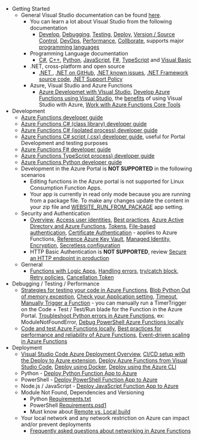 - Getting Started
  - General Visual Studio documentation can be found [here](https://docs.microsoft.com/en-us/visualstudio).
    - You can learn a lot about Visual Studio from the following documentation
      - [Develop](https://docs.microsoft.com/en-us/visualstudio/ide/index-writing-code), [Debugging](https://docs.microsoft.com/en-us/visualstudio/debugger/), [Testing](https://docs.microsoft.com/en-us/visualstudio/test/improve-code-quality), [Deploy](https://docs.microsoft.com/en-us/visualstudio/deployment/), [Version / Source Control](https://docs.microsoft.com/en-us/visualstudio/version-control/), [DevOps](https://docs.microsoft.com/en-us/azure/devops), [Performance](https://docs.microsoft.com/en-us/visualstudio/profiling/), [Collborate](https://docs.microsoft.com/en-us/visualstudio/liveshare/), supports major [programming languages](https://docs.microsoft.com/en-us/visualstudio/windows/?#language-documentation)
    - Programming Language documentation
      - [C#](https://docs.microsoft.com/en-us/dotnet/csharp/), [C++](https://docs.microsoft.com/en-us/cpp/),  [Python](https://docs.microsoft.com/en-us/visualstudio/python), [JavaScript](https://docs.microsoft.com/en-us/visualstudio/javascript), [F#](https://docs.microsoft.com/en-us/dotnet/fsharp/), [TypeScript](https://www.typescriptlang.org/docs/handbook/release-notes/overview.html) and [Visual Basic](https://docs.microsoft.com/en-us/dotnet/visual-basic/)
    - .NET, cross-platform and open source
      - [.NET ](https://dotnet.microsoft.com/download), [.NET on GitHub](https://github.com/microsoft/dotnet), [.NET known issues](https://github.com/dotnet/core/issues), [.NET Framework source code](https://referencesource.microsoft.com/), [.NET Support Policy](https://dotnet.microsoft.com/platform/support/policy)
    - Azure, Visual Studio and Azure Functions
      - [Azure Developmet with VIsual Studio](https://docs.microsoft.com/en-us/visualstudio/azure), [Develop Azure Functions using Visual Studio](https://docs.microsoft.com/en-us/azure/azure-functions/functions-develop-vs), the [benefits](https://docs.microsoft.com/en-us/visualstudio/subscriptions/vs-azure) of using Visual Studio with Azure, [Work with Azure Functions Core Tools](https://docs.microsoft.com/en-us/azure/azure-functions/functions-run-local)
- Development
  - [Azure Functions developer guide](https://docs.microsoft.com/en-us/azure/azure-functions/functions-reference)
  - [Azure Functions C# (class library) developer guide](https://docs.microsoft.com/en-us/azure/azure-functions/functions-dotnet-class-library)
  - [Azure Functions C# (isolated process) developer guide](https://docs.microsoft.com/en-us/azure/azure-functions/dotnet-isolated-process-guide)
  - [Azure Functions C# script (.csx) developer guide](https://docs.microsoft.com/en-us/azure/azure-functions/functions-reference-csharp), useful for Portal Development and testing purposes
  - [Azure Functions F# developer guide](https://docs.microsoft.com/en-us/azure/azure-functions/functions-reference-fsharp)
  - [Azure Functions TypeScript process) developer guide](https://docs.microsoft.com/en-us/azure/azure-functions/functions-reference-node)
  - [Azure Functions Python developer guide](https://docs.microsoft.com/en-us/azure/azure-functions/functions-reference-python)
  - Development in the Azure Portal is **NOT SUPPORTED** in the following scenarios
    - Editing functions in the Azure portal is not supported for Linux Consumption Function Apps.
    - Your app is currently in read only mode because you are running from a package file. To make any changes update the content in your zip file and [WEBSITE_RUN_FROM_PACKAGE](https://docs.microsoft.com/en-us/azure/azure-functions/run-functions-from-deployment-package) app setting.
  - Security and Authentication
    - [Overview](https://docs.microsoft.com/en-us/azure/azure-functions/security-concepts), [Access user identities](https://docs.microsoft.com/en-us/azure/app-service/configure-authentication-user-identities?toc=/azure/azure-functions/toc.json), [Best practices](https://docs.microsoft.com/en-us/azure/azure-functions/security-concepts), [Azure Active Directory and Azure Functions](https://docs.microsoft.com/en-us/azure/app-service/configure-authentication-provider-aad?toc=/azure/azure-functions/toc.json), [Tokens](https://docs.microsoft.com/en-us/azure/app-service/configure-authentication-oauth-tokens?toc=/azure/azure-functions/toc.json), [File-based authentication](https://docs.microsoft.com/en-us/azure/app-service/configure-authentication-file-based?toc=/azure/azure-functions/toc.json), [Certificate Authentication](https://docs.microsoft.com/en-us/azure/app-service/configure-ssl-certificate-in-code) - applies to Azure Functions, [Reference Azure Key Vault](https://docs.microsoft.com/en-us/azure/app-service/app-service-key-vault-references?toc=/azure/azure-functions/toc.json), [Managed Identity](https://docs.microsoft.com/en-us/azure/app-service/overview-managed-identity?toc=%2Fazure%2Fazure-functions%2Ftoc.json&tabs=dotnet), [Encryption](https://docs.microsoft.com/en-us/azure/azure-functions/configure-encrypt-at-rest-using-cmk), [Secretless configuration](https://devblogs.microsoft.com/azure-sdk/introducing-the-new-azure-function-extension-libraries-beta/#secretless-configuration)
    - HTTP Basic Authentication is **NOT SUPPORTED**, review [Secure an HTTP endpoint in production](https://docs.microsoft.com/en-us/azure/azure-functions/functions-bindings-http-webhook-trigger?tabs=csharp#secure-an-http-endpoint-in-production)
  - Gerneral 
    - [Functions with Logic Apps](https://docs.microsoft.com/en-us/azure/azure-functions/functions-twitter-email), [Handling errors](https://docs.microsoft.com/en-us/azure/azure-functions/functions-bindings-error-pages?tabs=csharp#handling-errors), [try/catch block](https://docs.microsoft.com/en-us/azure/azure-functions/functions-bindings-error-pages?tabs=csharp#use-structured-error-handling), [Retry policies](https://docs.microsoft.com/en-us/azure/azure-functions/functions-bindings-error-pages?tabs=csharp#retry-policies-preview), [Cancellation Token](https://github.com/Azure/azure-functions-host/issues/6195)
- Debugging / Testing / Performance
  - [Strategies for testing your code in Azure Functions](https://docs.microsoft.com/en-us/azure/azure-functions/functions-test-a-function), [Blob Python Out of memory exception](https://github.com/Azure/azure-functions-host/issues/6237), [Check your Application setting](https://www.thebestcsharpprogrammerintheworld.com/2021/07/22/validating-azure-function-application-setting-configuration-fail-to-trigger/), [Timeout](https://docs.microsoft.com/en-us/azure/azure-functions/functions-scale#timeout), [Manually Trigger a Function](https://docs.microsoft.com/en-us/azure/azure-functions/functions-manually-run-non-http) - you can manually run a TimerTrigger on the Code + Test / Test/Run blade for the Function in the Azure Portal. [Troubleshoot Python errors in Azure Functions](https://docs.microsoft.com/en-us/azure/azure-functions/recover-python-functions?tabs=vscode), ex: ModuleNotFoundError, [Debug PowerShell Azure Functions locally](https://docs.microsoft.com/en-us/azure/azure-functions/functions-debug-powershell-local)
  - [Code and test Azure Functions locally](https://docs.microsoft.com/en-us/azure/azure-functions/functions-develop-local), [Best practices for performance and reliability of Azure Functions](https://docs.microsoft.com/en-us/azure/azure-functions/functions-best-practices), [Event-driven scaling in Azure Functions](https://docs.microsoft.com/en-us/azure/azure-functions/event-driven-scaling)
- Deployment
  - [Visual Studio Code Azure Deployment Overview](https://code.visualstudio.com/docs/azure/deployment), [CI/CD setup with the Deploy to Azure extension](https://docs.microsoft.com/azure/devops/pipelines/targets/deploy-to-azure-vscode), [Deploy Azure Functions from Visual Studio Code](https://docs.microsoft.com/azure/javascript/tutorial-vscode-serverless-node-01), [Deploy using Docker](https://docs.microsoft.com/azure/javascript/tutorial-vscode-docker-node-01), [Deploy using the Azure CLI](https://docs.microsoft.com/azure/javascript/tutorial-vscode-azure-cli-node-01)
  - Python - [Deploy Python Function App to Azure](https://docs.microsoft.com/en-us/azure/azure-functions/create-first-function-vs-code-python#publish-the-project-to-azure)
  - PowerShell - [Deploy PowerShell Function App to Azure](https://docs.microsoft.com/en-us/azure/azure-functions/create-first-function-vs-code-powershell#publish-the-project-to-azure) 
  - Node.js / JavaScript - [Deploy JavaScript Function App to Azure](https://docs.microsoft.com/en-us/azure/azure-functions/create-first-function-vs-code-node#deploy-the-project-to-azure)
  - Module Not Found, Dependencies and Versioning
    - Python [Requirements.txt](https://docs.microsoft.com/en-us/azure/azure-functions/functions-reference-python?tabs=azurecli-linux%2Capplication-level#package-management)
    - PowerShell [Requirements.psd1](https://docs.microsoft.com/en-us/azure/azure-functions/functions-reference-powershell?tabs=portal#dependency-management)
    - Must know about [Remote vs. Local build](https://docs.microsoft.com/en-us/azure/azure-functions/functions-reference-python?tabs=azurecli-linux%2Capplication-level#remote-build)
  - Your local network and any network restriction on Azure can impact and/or prevent deployments
    - [Frequently asked questions about networking in Azure Functions](https://docs.microsoft.com/en-us/azure/azure-functions/functions-networking-faq)

